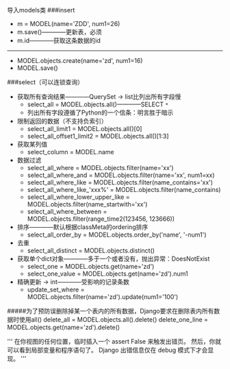 导入models类
###insert
- m = MODEL(name='ZDD', num1=26)
- m.save()————更新表，必须
- m.id————获取这条数据的id

---
- MODEL.objects.create(name='zd', num1=16)
- MODEL.save()

###select（可以连锁查询）
- 获取所有查询结果————QuerySet -> list比列出所有字段慢
    + select_all = MODEL.objects.all()————SELECT `*`
    + 列出所有字段遵循了Python的一个信条：明言胜于暗示
- 限制返回的数据（不支持负索引）
    + select_all_limit1 = MODEL.objects.all()[0]
    + select_all_offset1_limit2 = MODEL.objects.all()[1:3]
- 获取某列值
    + select_column = MODEL.name
- 数据过滤
    + select_all_where = MODEL.objects.filter(name='xx')
    + select_all_where_and = MODEL.objects.filter(name='xx', num1=xx)
    + select_all_where_like = MODEL.objects.filter(name_contains='xx')
    + select_all_where_like_'xxx%' = MODEL.objects.filter(name_contains)
    + select_all_where_lower_upper_like = MODEL.objects.filter(name_startwith='xx')
    + select_all_where_between = MODEL.objects.filter(range_time2(123456, 123666))
- 排序————默认根据classMeta的ordering排序
    + select_all_order_by = MODEL.objects.order_by('name', '-num1')
- 去重
    + select_all_distinct = MODEL.objects.distinct()
- 获取单个dict对象————多于一个或者没有，抛出异常：DoesNotExist
    + select_one = MODEL.objects.get(name='zd')
    + select_one_value = MODEL.objects.get(name='zd').num1
- 精确更新 -> int————受影响的记录条数
    + update_set_where = MODEL.objects.filter(name='zd').update(num1='100')

#####为了预防误删除掉某一个表内的所有数据，Django要求在删除表内所有数据时使用all()
delete_all = MODEL.objects.all().delete()
delete_one_line = MODEL.objects.get(name='zd').delete()

'''
在你视图的任何位置，临时插入一个 assert False 来触发出错页。
然后，你就可以看到局部变量和程序语句了。
Django 出错信息仅在 debug 模式下才会显现。
'''
